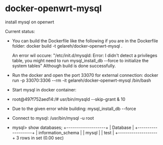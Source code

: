 # docker-openwrt-mysql
install mysql on openwrt

Current status:

* You can build the Dockerfile like the following if you are in the Dockerfile folder:
   docker build -t gelareh/docker-openwrt-mysql .

  An error wil occure:
  "/etc/init.d/mysqld: Error: I didn't detect a privileges table, you might need to run mysql_install_db --force to initialize the system tables"
 Although build is done successfully.
 
 * Run the docker and open the port 33070 for external connection:
  docker run -p 33070:3306 --rm -it gelareh/docker-openwrt-mysql /bin/bash
* Start mysql in docker container:
* root@497f752aed14:/# usr/bin/mysqld --skip-grant &
10

* Due to the given error while building:
	 mysql_install_db --force

* Connect to mysql:
	/usr/bin/mysql -u root 

* mysql> show databases;
+--------------------+
| Database           |
+--------------------+
| information_schema |
| mysql              |
| test               |
+--------------------+
3 rows in set (0.00 sec)
